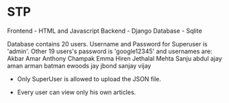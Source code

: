 # STP

Frontend - HTML and Javascript
Backend - Django 
Database - Sqlite

Database contains 20 users. 
Username and Password for Superuser is 'admin'.
Other 19 users's password is 'google12345' and usernames are:
  Akbar
	Amar
	Anthony
	Champak
	Emma
	Hiren
	Jethalal
	Mehta
  Sanju
	abdul
	ajay
	aman
  arman
  batman
	ewoods
  jay
  jbond
	sanjay 
  vijay

- Only SuperUser is allowed to upload the JSON file.

- Every user can view only his own articles.
